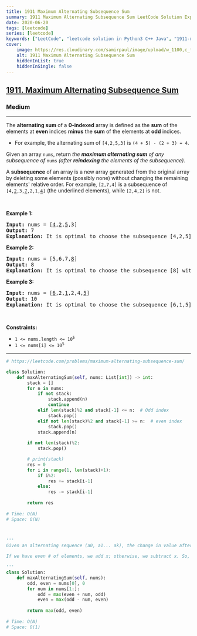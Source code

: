 ```yaml
---
title: 1911 Maximum Alternating Subsequence Sum
summary: 1911 Maximum Alternating Subsequence Sum LeetCode Solution Explained
date: 2020-06-20
tags: [leetcode]
series: [leetcode]
keywords: ["LeetCode", "leetcode solution in Python3 C++ Java", "1911-maximum-alternating-subsequence-sum LeetCode Solution Explained"]
cover:
    image: https://res.cloudinary.com/samirpaul/image/upload/w_1100,c_fit,co_rgb:FFFFFF,l_text:Arial_75_bold:1911 Maximum Alternating Subsequence Sum - Solution Explained/problem-solving.webp
    alt: 1911 Maximum Alternating Subsequence Sum
    hiddenInList: true
    hiddenInSingle: false
---
```



<h2><a href="https://leetcode.com/problems/maximum-alternating-subsequence-sum/">1911. Maximum Alternating Subsequence Sum</a></h2><h3>Medium</h3><hr><div><p>The <strong>alternating sum</strong> of a <strong>0-indexed</strong> array is defined as the <strong>sum</strong> of the elements at <strong>even</strong> indices <strong>minus</strong> the <strong>sum</strong> of the elements at <strong>odd</strong> indices.</p>

<ul>
	<li>For example, the alternating sum of <code>[4,2,5,3]</code> is <code>(4 + 5) - (2 + 3) = 4</code>.</li>
</ul>

<p>Given an array <code>nums</code>, return <em>the <strong>maximum alternating sum</strong> of any subsequence of </em><code>nums</code><em> (after <strong>reindexing</strong> the elements of the subsequence)</em>.</p>

<ul>
</ul>

<p>A <strong>subsequence</strong> of an array is a new array generated from the original array by deleting some elements (possibly none) without changing the remaining elements' relative order. For example, <code>[2,7,4]</code> is a subsequence of <code>[4,<u>2</u>,3,<u>7</u>,2,1,<u>4</u>]</code> (the underlined elements), while <code>[2,4,2]</code> is not.</p>

<p>&nbsp;</p>
<p><strong class="example">Example 1:</strong></p>

<pre><strong>Input:</strong> nums = [<u>4</u>,<u>2</u>,<u>5</u>,3]
<strong>Output:</strong> 7
<strong>Explanation:</strong> It is optimal to choose the subsequence [4,2,5] with alternating sum (4 + 5) - 2 = 7.
</pre>

<p><strong class="example">Example 2:</strong></p>

<pre><strong>Input:</strong> nums = [5,6,7,<u>8</u>]
<strong>Output:</strong> 8
<strong>Explanation:</strong> It is optimal to choose the subsequence [8] with alternating sum 8.
</pre>

<p><strong class="example">Example 3:</strong></p>

<pre><strong>Input:</strong> nums = [<u>6</u>,2,<u>1</u>,2,4,<u>5</u>]
<strong>Output:</strong> 10
<strong>Explanation:</strong> It is optimal to choose the subsequence [6,1,5] with alternating sum (6 + 5) - 1 = 10.
</pre>

<p>&nbsp;</p>
<p><strong>Constraints:</strong></p>

<ul>
	<li><code>1 &lt;= nums.length &lt;= 10<sup>5</sup></code></li>
	<li><code>1 &lt;= nums[i] &lt;= 10<sup>5</sup></code></li>
</ul></div>

---




```python
# https://leetcode.com/problems/maximum-alternating-subsequence-sum/

class Solution:
    def maxAlternatingSum(self, nums: List[int]) -> int:
        stack = []
        for n in nums:
            if not stack:
                stack.append(n)
                continue
            elif len(stack)%2 and stack[-1] <= n:  # Odd index
                stack.pop()
            elif not len(stack)%2 and stack[-1] >= n:  # even index
                stack.pop()
            stack.append(n)
                
        if not len(stack)%2:
            stack.pop()

        # print(stack)
        res = 0
        for i in range(1, len(stack)+1):
            if i%2:
                res += stack[i-1]
            else:
                res -= stack[i-1]
        
        return res
    
# Time: O(N)
# Space: O(N)



'''
Given an alternating sequence (a0, a1... ak), the change in value after appending an element x depends only on whether we have an even or odd number of elements so far:

If we have even # of elements, we add x; otherwise, we subtract x. So, tracking the best subsequences of odd and even sizes gives an extremely simple update formula.

'''
class Solution:
    def maxAlternatingSum(self, nums):
        odd, even = nums[0], 0
        for num in nums[1:]:
            odd = max(even + num, odd)
            even = max(odd - num, even)
        
        return max(odd, even)
    
# Time: O(N)
# Space: O(1)
```
